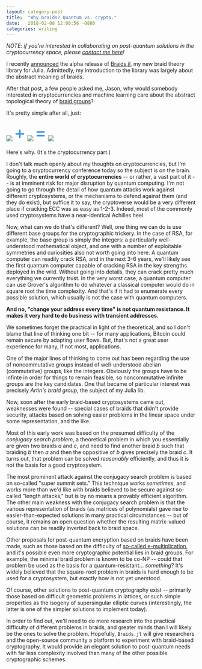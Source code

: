 ```yaml
---
layout: category-post
title:  "Why braids? Quantum vs. crypto."
date:   2018-02-08 12:00:56 -0800
categories: writing
---
```


*NOTE: if you're interested in collaborating on post-quantum solutions in the cryptocurrency space, please [contact me here](https://jwvictor.github.io/about/)!*

I recently [announced](https://jwvictor.github.io/writing/2018/02/05/introducting-braids-jl.html) the alpha release of [Braids.jl](https://github.com/jwvictor/Braids.jl), my new braid theory library for Julia. Admittedly, my introduction to the library was largely about the abstract meaning of braids.

After that post, a few people asked me, Jason, why would somebody interested in cryptocurrencies and machine learning care about the abstract topological theory of [braid groups](https://en.wikipedia.org/wiki/Braid_group)?

It's pretty simple after all, just:

![](https://upload.wikimedia.org/wikipedia/commons/3/33/Braid_s3.png) <sup style="font-size: 48px; margin-bottom: 42px; color: #3890df">+</sup> ![](https://upload.wikimedia.org/wikipedia/commons/3/31/Braid_s2.png) <sup style="font-size: 48px; margin-bottom: 42px; color: #3890df">=</sup> ![](https://upload.wikimedia.org/wikipedia/commons/e/e7/Braid_s3s2.png)

Here's why. (It's the cryptocurrency part.)

I don't talk much openly about my thoughts on cryptocurrencies, but I'm going to a cryptocurrency conference today so the subject is on the brain. Roughly, the **entire world of cryptocurrencies** -- or rather, a vast part of it -- is at imminent risk for major disruption by quantum computing. I'm not going to go through the detail of how quantum attacks work against different cryptosystems, or the mechanisms to defend against them (and they do exist), but suffice it to say, the cryptoverse would be a very different place if cracking ECC was as easy as 1-2-3. Indeed, most of the commonly used cryptosystems have a near-identical Achilles heel.

Now, what can we do that's different? Well, one thing we can do is use different base groups for the cryptographic trickery. In the case of RSA, for example, the base group is simply the integers: a particularly well-understood mathematical object, and one with a number of exploitable symmetries and curiosities also not worth going into here. A quantum computer can readily crack RSA, and in the next 3-6 years, we'll likely see the first quantum computer capable of cracking RSA in the key strengths deployed in the wild. Without going into details, they can crack pretty much everything we currently trust. In the very worst case, a quantum computer can use Grover's algorithm to do whatever a classical computer would do in square root the time complexity. And that's if it had to enumerate every possible solution, which usually is not the case with quantum computers. 

**And no, "change your address every time" is not quantum resistance. It makes it very hard to do business with transient addresses.**

We sometimes forget the practical in light of the theoretical, and so I don't blame that line of thinking one bit -- for many applications, Bitcoin could remain secure by adapting user flows. But, that's not a great user experience for many, if not most, applications.

One of the major lines of thinking to come out has been regarding the use of noncommutative groups instead of well-understood abelian (commutative) groups, like the integers. Obviously the groups have to be infinte in order for things to remain feasible, so noncommutative infinite groups are the key candidates. One that became of particular interest was precisely _Artin's braid group_, the subject of my Julia lib.

Now, soon after the early braid-based cryptosystems came out, weaknesses were found -- special cases of braids that didn't provide security, attacks based on solving easier problems in the linear space under some representation, and the like. 

Most of this early work was based on the presumed difficulty of the _conjugacy search problem_, a theoretical problem in which you essentially are given two braids _a_ and _c_, and need to find another braid _b_ such that braiding _b_ then _a_ and then the oppositive of _b_ gives precisely the braid _c_. It turns out, that problem can be solved _reasonably_ efficiently, and thus it is not the basis for a good cryptosystem.

The most prominent attack against the conjugacy search problem is based on so-called "super summit sets." This technique works _sometimes_, and works more than we'd like with braids believed to be secure against so-called "length attacks," but is by no means a provably efficient algorithm. The other main weakness with the conjugacy search problem is that the various representation of braids (as matrices of polynomials) gave rise to easier-than-expected solutions in many practical circumstances -- but of course, it remains an open question whether the resulting matrix-valued solutions can be readily inverted back to braid space. 

Other proposals for post-quantum encryption based on braids have been made, such as those based on the difficulty of [so-called e-multiplication](https://www.securerf.com/wp-content/uploads/2017/01/SecureRF-GTDH-Quantum-Resistant-12-16.pdf), and it's possible even more cryptographic potential lies in braid groups. For example, the minimal braid problem is known to be co-NP -- could that problem be used as the basis for a quantum-resistant... _something_? It's widely believed that the square-root problem in braids is hard enough to be used for a cryptosystem, but exactly how is not yet unerstood.

Of course, other solutions to post-quantum cryptography exist -- primarily those based on difficult geometric problems in lattices, or such simple properties as the isogeny of supersingular elliptic curves (interestingly, the latter is one of the simpler solutions to implement today). 

In order to find out, we'll need to do more research into the practical difficulty of different problems in braids, and greater minds than I will likely be the ones to solve the problem. Hopefully, `Braids.jl` will give researchers and the open-source community a platform to experiment with braid-based cryptography. It would provide an elegant solution to post-quantum needs with far less complexity involved than many of the other possible cryptographic schemes.
